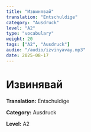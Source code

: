 ```yaml
---
title: "Извинявай"
translation: "Entschuldige"
category: "Ausdruck"
level: "A2"
type: "vocabulary"
weight: 20
tags: ["A2", "Ausdruck"]
audio: "/audio/izvinyavay.mp3"
date: 2025-08-17
---
```


# Извинявай

**Translation:** Entschuldige

**Category:** Ausdruck

**Level:** A2


